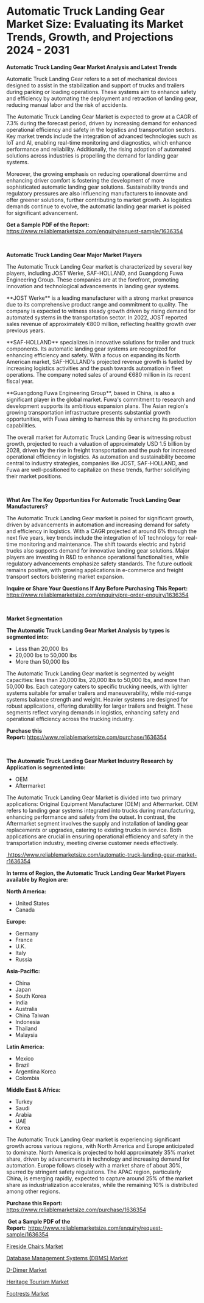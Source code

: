 <p><h1>Automatic Truck Landing Gear Market Size: Evaluating its Market Trends, Growth, and Projections 2024 - 2031</h1></p><p><strong>Automatic Truck Landing Gear Market Analysis and Latest Trends</strong></p>
<p><p>Automatic Truck Landing Gear refers to a set of mechanical devices designed to assist in the stabilization and support of trucks and trailers during parking or loading operations. These systems aim to enhance safety and efficiency by automating the deployment and retraction of landing gear, reducing manual labor and the risk of accidents.</p><p>The Automatic Truck Landing Gear Market is expected to grow at a CAGR of 7.3% during the forecast period, driven by increasing demand for enhanced operational efficiency and safety in the logistics and transportation sectors. Key market trends include the integration of advanced technologies such as IoT and AI, enabling real-time monitoring and diagnostics, which enhance performance and reliability. Additionally, the rising adoption of automated solutions across industries is propelling the demand for landing gear systems. </p><p>Moreover, the growing emphasis on reducing operational downtime and enhancing driver comfort is fostering the development of more sophisticated automatic landing gear solutions. Sustainability trends and regulatory pressures are also influencing manufacturers to innovate and offer greener solutions, further contributing to market growth. As logistics demands continue to evolve, the automatic landing gear market is poised for significant advancement.</p></p>
<p><strong>Get a Sample PDF of the Report:&nbsp;</strong> <a href="https://www.reliablemarketsize.com/enquiry/request-sample/1636354">https://www.reliablemarketsize.com/enquiry/request-sample/1636354</a></p>
<p>&nbsp;</p>
<p><strong>Automatic Truck Landing Gear Major Market Players</strong></p>
<p><p>The Automatic Truck Landing Gear market is characterized by several key players, including JOST Werke, SAF-HOLLAND, and Guangdong Fuwa Engineering Group. These companies are at the forefront, promoting innovation and technological advancements in landing gear systems.</p><p>**JOST Werke** is a leading manufacturer with a strong market presence due to its comprehensive product range and commitment to quality. The company is expected to witness steady growth driven by rising demand for automated systems in the transportation sector. In 2022, JOST reported sales revenue of approximately €800 million, reflecting healthy growth over previous years.</p><p>**SAF-HOLLAND** specializes in innovative solutions for trailer and truck components. Its automatic landing gear systems are recognized for enhancing efficiency and safety. With a focus on expanding its North American market, SAF-HOLLAND's projected revenue growth is fueled by increasing logistics activities and the push towards automation in fleet operations. The company noted sales of around €680 million in its recent fiscal year.</p><p>**Guangdong Fuwa Engineering Group**, based in China, is also a significant player in the global market. Fuwa's commitment to research and development supports its ambitious expansion plans. The Asian region's growing transportation infrastructure presents substantial growth opportunities, with Fuwa aiming to harness this by enhancing its production capabilities.</p><p>The overall market for Automatic Truck Landing Gear is witnessing robust growth, projected to reach a valuation of approximately USD 1.5 billion by 2028, driven by the rise in freight transportation and the push for increased operational efficiency in logistics. As automation and sustainability become central to industry strategies, companies like JOST, SAF-HOLLAND, and Fuwa are well-positioned to capitalize on these trends, further solidifying their market positions.</p></p>
<p>&nbsp;</p>
<p><strong>What Are The Key Opportunities For Automatic Truck Landing Gear Manufacturers?</strong></p>
<p><p>The Automatic Truck Landing Gear market is poised for significant growth, driven by advancements in automation and increasing demand for safety and efficiency in logistics. With a CAGR projected at around 6% through the next five years, key trends include the integration of IoT technology for real-time monitoring and maintenance. The shift towards electric and hybrid trucks also supports demand for innovative landing gear solutions. Major players are investing in R&D to enhance operational functionalities, while regulatory advancements emphasize safety standards. The future outlook remains positive, with growing applications in e-commerce and freight transport sectors bolstering market expansion.</p></p>
<p><strong>Inquire or Share Your Questions If Any Before Purchasing This Report:</strong> <a href="https://www.reliablemarketsize.com/enquiry/pre-order-enquiry/1636354">https://www.reliablemarketsize.com/enquiry/pre-order-enquiry/1636354</a></p>
<p>&nbsp;</p>
<p><strong>Market Segmentation</strong></p>
<p><strong>The Automatic Truck Landing Gear Market Analysis by types is segmented into:</strong></p>
<p><ul><li>Less than 20,000 lbs</li><li>20,000 lbs to 50,000 lbs</li><li>More than 50,000 lbs</li></ul></p>
<p><p>The Automatic Truck Landing Gear market is segmented by weight capacities: less than 20,000 lbs, 20,000 lbs to 50,000 lbs, and more than 50,000 lbs. Each category caters to specific trucking needs, with lighter systems suitable for smaller trailers and maneuverability, while mid-range systems balance strength and weight. Heavier systems are designed for robust applications, offering durability for larger trailers and freight. These segments reflect varying demands in logistics, enhancing safety and operational efficiency across the trucking industry.</p></p>
<p><strong>Purchase this Report:&nbsp;</strong><a href="https://www.reliablemarketsize.com/purchase/1636354">https://www.reliablemarketsize.com/purchase/1636354</a></p>
<p>&nbsp;</p>
<p><strong>The Automatic Truck Landing Gear Market Industry Research by Application is segmented into:</strong></p>
<p><ul><li>OEM</li><li>Aftermarket</li></ul></p>
<p><p>The Automatic Truck Landing Gear Market is divided into two primary applications: Original Equipment Manufacturer (OEM) and Aftermarket. OEM refers to landing gear systems integrated into trucks during manufacturing, enhancing performance and safety from the outset. In contrast, the Aftermarket segment involves the supply and installation of landing gear replacements or upgrades, catering to existing trucks in service. Both applications are crucial in ensuring operational efficiency and safety in the transportation industry, meeting diverse customer needs effectively.</p></p>
<p><a href="https://www.reliablemarketsize.com/automatic-truck-landing-gear-market-r1636354">&nbsp;https://www.reliablemarketsize.com/automatic-truck-landing-gear-market-r1636354</a></p>
<p><strong>In terms of Region, the Automatic Truck Landing Gear Market Players available by Region are:</strong></p>
<p>
    <p> <strong> North America: </strong>
        <ul>
            <li>United States</li>
            <li>Canada</li>
        </ul>
        </p> 
    <p> <strong> Europe: </strong>
        <ul>
            <li>Germany</li>
            <li>France</li>
            <li>U.K.</li>
            <li>Italy</li>
            <li>Russia</li>
        </ul>
        </p> 
    <p> <strong> Asia-Pacific: </strong>
        <ul>
            <li>China</li>
            <li>Japan</li>
            <li>South Korea</li>
            <li>India</li>
            <li>Australia</li>
            <li>China Taiwan</li>
            <li>Indonesia</li>
            <li>Thailand</li>
            <li>Malaysia</li>
        </ul>
        </p> 
    <p> <strong> Latin America: </strong>
        <ul>
            <li>Mexico</li>
            <li>Brazil</li>
            <li>Argentina Korea</li>
            <li>Colombia</li>
        </ul>
        </p> 
    <p> <strong> Middle East & Africa: </strong>
        <ul>
            <li>Turkey</li>
            <li>Saudi</li>
            <li>Arabia</li>
            <li>UAE</li>
            <li>Korea</li>
        </ul>
    </p>
    </p>
<p><p>The Automatic Truck Landing Gear market is experiencing significant growth across various regions, with North America and Europe anticipated to dominate. North America is projected to hold approximately 35% market share, driven by advancements in technology and increasing demand for automation. Europe follows closely with a market share of about 30%, spurred by stringent safety regulations. The APAC region, particularly China, is emerging rapidly, expected to capture around 25% of the market share as industrialization accelerates, while the remaining 10% is distributed among other regions.</p></p>
<p><strong>Purchase this Report: </strong><a href="https://www.reliablemarketsize.com/purchase/1636354">https://www.reliablemarketsize.com/purchase/1636354</a></p>
<p>&nbsp;<strong>Get a Sample PDF of the Report:&nbsp;&nbsp;</strong><a href="https://www.reliablemarketsize.com/enquiry/request-sample/1636354">https://www.reliablemarketsize.com/enquiry/request-sample/1636354</a></p>
<p><strong></strong></p>
<p><p><a href="https://issuu.com/reportprime-2/docs/fireside-chairs-market-size-2030.pp_61d05af35387d2">Fireside Chairs Market</a></p><p><a href="https://medium.com/@qehlhxtd23/future-trajectory-of-the-database-management-systems-dbms-market-emerging-market-trends-and-daad39562971?postPublishedType=repub">Database Management Systems (DBMS) Market</a></p><p><a href="https://medium.com/@qehlhxtd23/how-are-regions-adapting-to-the-d-dimer-market-4079e2cd0f44">D-Dimer Market</a></p><p><a href="https://www.linkedin.com/pulse/future-trajectory-heritage-tourism-market-emerging-trends-qpkwe">Heritage Tourism Market</a></p><p><a href="https://issuu.com/reportprime-2/docs/footrests-market-size-2030.pptx_efe4a5e22cdce7">Footrests Market</a></p></p>